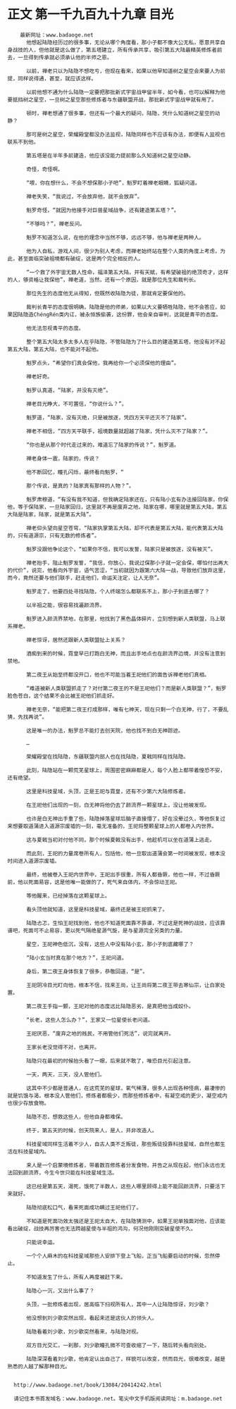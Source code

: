 # 正文 第一千九百九十九章 目光
        最新网址：www.badaoge.net
          他想起陆隐经历过的很多事，无论从哪个角度看，那小子都不像大公无私，愿意共享自身战技的人，但他就是这么做了，第五塔建立，所有传承共享，吸引第五大陆最精英修炼者前去，一旦得到传承就必须承认他的半师之恩。
      
          以前，禅老只以为陆隐不想吃亏，但现在看来，如果以他早知道树之星空会来要人为前提，同样说得通，甚至，就应该这样。
      
          以前他想不通为什么陆隐一定要把那批新式宇宙战甲留半年，如今看，也可以解释为他要抵挡树之星空，一旦树之星空那些修炼者与东疆联盟开战，那批新式宇宙战甲就有用了。
      
          顿时，禅老想通了很多事，但还有一个最大的疑问，陆隐，凭什么知道树之星空的动静？
      
          那可是树之星空，荣耀殿堂都没办法监视，陆隐同样也不应该有办法，即便有人监视也联系不到他。
      
          第五塔是在半年多前建造，他应该没能力提前那么久知道树之星空动静。
      
          奇怪，奇怪啊。
      
          “喂，你在想什么，不会不想保那小子吧”，魁罗盯着禅老眼睛，狐疑问道。
      
          禅老失笑，“我说过，不会放弃他，就不会放弃”。
      
          魁罗奇怪，“就因为他接手对巨兽星域战争，还有建造第五塔？”。
      
          “不够吗？”，禅老反问。
      
          魁罗不知道怎么说，在他的理念中当然不够，远远不够，他与禅老是两种人。
      
          他为人自私，游戏人间，很少为别人考虑，而禅老始终站在整个人类的角度上考虑，为此，甚至面临突破祖境都有破绽，这是两个完全相反的人。
      
          “一个救了外宇宙无数人性命，福泽第五大陆，并有天赋，有希望破祖的绝顶奇才，这样的人，够资格让我保他”，禅老道，当然，还有一个原因，就是那位先生和裁判长。
      
          那位先生的态度他无从得知，但既然收陆隐为徒，那就肯定要保他的。
      
          裁判长青平的态度很明确，陆隐是他的师弟，如果以大义要牺牲陆隐，他不会答应，如果因陆隐造ChéngRén类内讧，被永恒族偷袭，这份罪，他会亲自审判，这就是青平的态度。
      
          他无法忽视青平的态度。
      
          整个第五大陆太多太多人在乎陆隐，不管陆隐为了什么目的建造第五塔，他没有对不起第五大陆，第五大陆，也不能对不起他。
      
          魁罗点头，“希望你们真会保他，我再给你一个必须保他的理由”。
      
          禅老好奇。
      
          魁罗认真道，“陆家，并没有灭绝”。
      
          禅老目光睁大，不可置信，“你说什么？”。
      
          魁罗道，“陆家，没有灭绝，只是被放逐，凭四方天平还灭不了陆家”。
      
          禅老不相信，“四方天平联手，祖境数量就超越了陆家，凭什么灭不了陆家？”。
      
          “你也是从那个时代走过来的，难道忘了陆家的传说？”，魁罗道。
      
          禅老身体一震，陆家的，传说？
      
          他不断回忆，瞳孔闪烁，最终看向魁罗，“
      
          那个传说，是真的？陆家真有那样的人物？”。
      
          魁罗肃穆道，“有没有我不知道，但我确定陆家还在，只有陆小玄有办法接回陆家，你保他，等于保陆家，一旦陆家回归，这里就不再是废弃之地，陆家在哪，哪里就是第五大陆，第五大陆是陆家，陆家，就是第五大陆”。
      
          禅老仰头望向星空苍穹，“陆家执掌第五大陆，却不代表是第五大陆，能代表第五大陆的，只有道源宗，只有无数的修炼者”。
      
          魁罗没跟他争论这个，“如果你不信，我可以发誓，陆家只是被放逐，没有被灭”。
      
          禅老抬手，阻止魁罗发誓，“我信，你放心，我说过保那小子就一定会保，哪怕付出再大的代价”，说完，他看向外宇宙，语气苦涩，“当初就因为跟第六大陆一战，导致他们放弃这里，而今，竟然还要与他们联手，赶走他们，命运天注定，让人无奈”。
      
          魁罗走了，他要四处寻找陆隐，个人终端怎么都联系不上，那小子到底去哪了？
      
          以半祖之能，很容易找遍颜流界。
      
          魁罗进入颜流界禁地，在那里，他找到了黑色晶体碎片，立刻想到新人类联盟，马上联系禅老。
      
          禅老惊讶，居然还跟新人类联盟扯上关系？
      
          酒痴到来的时候，霓皇早已打跑白无神，而且出手地点也在颜流界边境，并没有注意到禁地。
      
          第二夜王从始至终都没开口，他也不可能当着王祀他们的面告诉禅老他们真相。
      
          “难道被新人类联盟抓走了？对付第二夜王的不是王祀他们？而是新人类联盟？”，魁罗脸色苍白，这个结果不会比被王祀他们抓走好。
      
          禅老无奈，“能把第二夜王打成那样，唯有七神天，现在只剩一个白无神，行了，不要乱猜，先找再说”。
      
          这是唯一的办法，魁罗总不能打去创天院，他也找不到白无神踪迹。
      
          …
      
          荣耀殿堂在找陆隐，东疆联盟内部人也在找陆隐，夏戟同样在找陆隐。
      
          此刻，陆隐站在一颗荒芜星球上，周围密密麻麻都是人，每个人脸上都带着惶恐不安，还有绝望。
      
          这里是科技星域，头顶，正是王祀与霓皇，还有不少第六大陆修炼者。
      
          在王祀他们出现的一刻，白无神将他仍去了颜流界一颗星球上，没让他被发现。
      
          也许是白无神出手重了些，陆隐掉落星球后脑子直接懵了，好在没晕过久，等他恢复过来想要取道蒲进入道源宗废墟的一刻，毫无准备的，王祀将整颗星球上的人都卷入内世界。
      
          这与夏戟当初对付他不同，那个时候夏戟没有出手，他趁机可以坐在道蒲上逃走。
      
          而此刻，王祀的力量席卷所有人，包括他，他一旦取出道蒲会第一时间被发现，根本没时间进入道源宗废墟。
      
          最终，他被卷入王祀内世界中，王祀出手很重，所有人都昏厥，他也一样，不过昏厥前，他以死面易容，这是他唯一能做的了，死气来自体内，不会惊动王祀。
      
          等他醒来，已经掉落在这颗星球上。
      
          看头顶他就知道，这里是科技星域，最终还是被王祀抓来了。
      
          陆隐忐忑，生怕王祀找到他，他也不知道死面靠不靠谱，不过这是死神的战技，应该靠谱吧，死面可不止易容，更以死气隔绝星源气旋，是与星源完全另类的力量。
      
          星空，王祀神色低沉，没有，这些人中没有陆小玄，那小子到底藏哪了？
      
          “陆小玄当时真在那个地方？”，王祀问道。
      
          身后，第二夜王身体恢复了很多，恭敬回道，“是”。
      
          王祀阴冷目光盯向他，根本不信，找来王尚，让王尚将第二夜王带去寒仙宗，让白家处置。
      
          第二夜王手指一颤，王祀对他的态度远比陆隐恶劣，是真把他当成奴仆。
      
          “长老，这些人怎么办？”，王家又一位星使长老问道。
      
          王祀厌恶，“废弃之地的贱民，不用管他们死活”，说完就离开。
      
          王家长老没觉得不对，也离开。
      
          陆隐只在最初的时候抬头看了一眼，后来就不敢了，唯恐目光引起注意。
      
          一天，两天，三天，没人管他们。
      
          这其中不少都是普通人，在这荒芜的星球，氧气稀薄，很多人出现各种怪病，最凄惨的就是饥饿与渴，根本没人管他们，修炼者都极少，而那些修炼者中，有凝空戒的更少，凝空戒内也很少存放食物。
      
          陆隐不忍，想救这些人，但他自身都难保。
      
          终于，第五天的时候，创天院来人，是人，并非改造人。
      
          科技星域同样生活着不少人，自古人类不乏叛徒，那些叛徒投靠科技星域，自然也都生活在科技星域内。
      
          来人是一个启蒙境修炼者，带着数百修炼者分发食物，并告之从现在起，他们永远也无法回到颜流界，今生今世只能在科技星域生活。
      
          这已经是第五天，渴死，饿死了半数人，这些人哪里顾得上能不能回颜流界，只要活下来就好。
      
          陆隐彻底松口气，看来死面成功瞒过王祀他们了。
      
          不知道是死面功效太强还是王祀太自大，在陆隐猜测中，如果王祀单独面对他，应该能看出破绽，战技再厉害也无法跨越星使与半祖的鸿沟，何况他刚刚突破星使不久。
      
          只能说幸运。
      
          一个个人麻木的在科技星域那些人安排下登上飞船，正当飞船要启动的时候，忽然停止。
      
          不知道发生了什么，所有人再度被赶下来。
      
          陆隐心一沉，又出什么事了？
      
          头顶，一批修炼者出现，居高临下扫视所有人，其中一人让陆隐惊讶，刘少歌？
      
          他没想到刘少歌突然出现，看起来还是这伙人的领头人。
      
          陆隐看着刘少歌，刘少歌突然看来，与陆隐对视。
      
          双方目光交汇，一刹那，刘少歌瞳孔微不可查收缩了一下，随后转头看向别处。
      
          陆隐深深看着刘少歌，他肯定认出自己了，样貌可以改变，然而目光，很难改变，越是熟悉的人越了解那种目光。
      
      
      http://www.badaoge.net/book/13084/20414242.html
      
      请记住本书首发域名：www.badaoge.net。笔尖中文手机版阅读网址：m.badaoge.net